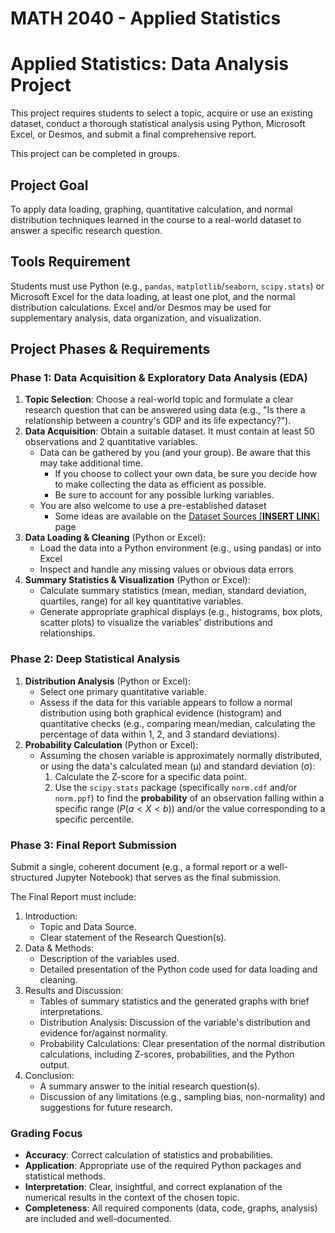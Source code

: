 # MATH 2040 - Applied Statistics
# Applied Statistics: Data Analysis Project
This project requires students to select a topic, acquire or use an existing dataset, conduct a thorough statistical analysis using Python, Microsoft Excel, or Desmos, and submit a final comprehensive report.

This project can be completed in groups.

## Project Goal
To apply data loading, graphing, quantitative calculation, and normal distribution techniques learned in the course to a real-world dataset to answer a specific research question.

## Tools Requirement
Students must use Python (e.g., `pandas`, `matplotlib`/`seaborn`, `scipy.stats`) or Microsoft Excel for the data loading, at least one plot, and the normal distribution calculations. Excel and/or Desmos may be used for supplementary analysis, data organization, and visualization.

## Project Phases & Requirements
### Phase 1: Data Acquisition & Exploratory Data Analysis (EDA)
1. __Topic Selection__: Choose a real-world topic and formulate a clear research question that can be answered using data (e.g., "Is there a relationship between a country's GDP and its life expectancy?").
2. __Data Acquisition__: Obtain a suitable dataset. It must contain at least 50 observations and 2 quantitative variables.
    * Data can be gathered by you (and your group). Be aware that this may take additional time. 
      * If you choose to collect your own data, be sure you decide how to make collecting the data as efficient as possible.
      * Be sure to account for any possible lurking variables.
    * You are also welcome to use a pre-established dataset
      * Some ideas are available on the [Dataset Sources [__INSERT LINK__]]() page
3. __Data Loading & Cleaning__ (Python or Excel):
    * Load the data into a Python environment (e.g., using pandas) or into Excel
    * Inspect and handle any missing values or obvious data errors
4. __Summary Statistics & Visualization__ (Python or Excel):
    * Calculate summary statistics (mean, median, standard deviation, quartiles, range) for all key quantitative variables.
    * Generate appropriate graphical displays (e.g., histograms, box plots, scatter plots) to visualize the variables' distributions and relationships.

### Phase 2: Deep Statistical Analysis
1. __Distribution Analysis__ (Python or Excel):
    * Select one primary quantitative variable.
    * Assess if the data for this variable appears to follow a normal distribution using both graphical evidence (histogram) and quantitative checks (e.g., comparing mean/median, calculating the percentage of data within 1, 2, and 3 standard deviations).
2. __Probability Calculation__ (Python or Excel):
    * Assuming the chosen variable is approximately normally distributed, or using the data's calculated mean (μ) and standard deviation (σ):
        1. Calculate the Z-score for a specific data point.
        2. Use the `scipy.stats` package (specifically `norm.cdf` and/or `norm.ppf`) to find the __probability__ of an observation falling within a specific range ($P(a<X<b)$) and/or the value corresponding to a specific percentile.

### Phase 3: Final Report Submission
Submit a single, coherent document (e.g., a formal report or a well-structured Jupyter Notebook) that serves as the final submission.

The Final Report must include:
1. Introduction:
    * Topic and Data Source.
    * Clear statement of the Research Question(s).
2. Data & Methods:
    * Description of the variables used.
    * Detailed presentation of the Python code used for data loading and cleaning.
3. Results and Discussion:
    * Tables of summary statistics and the generated graphs with brief interpretations.
    * Distribution Analysis: Discussion of the variable's distribution and evidence for/against normality.
    * Probability Calculations: Clear presentation of the normal distribution calculations, including Z-scores, probabilities, and the Python output.
4. Conclusion:
    * A summary answer to the initial research question(s).
    * Discussion of any limitations (e.g., sampling bias, non-normality) and suggestions for future research.

### Grading Focus
* __Accuracy__: Correct calculation of statistics and probabilities.
* __Application__: Appropriate use of the required Python packages and statistical methods.
* __Interpretation__: Clear, insightful, and correct explanation of the numerical results in the context of the chosen topic.
* __Completeness__: All required components (data, code, graphs, analysis) are included and well-documented.